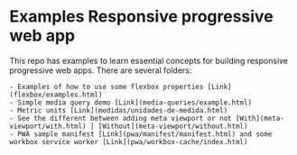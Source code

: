 Examples Responsive progressive web app
================
This repo has examples to learn essential concepts for building responsive progressive web apps.
There are several folders:

    - Examples of how to use some flexbox properties [Link](flexbox/examples.html)
    - Simple media query demo [Link](media-queries/example.html)
    - Metric units [Link](medidas/unidades-de-medida.html)
    - See the different between adding meta viewport or not [With](meta-viewport/with.html) | [Without](meta-viewport/without.html)
    - PWA sample manifest [Link](pwa/manifest/manifest.html) and some workbox service worker [Link](pwa/workbox-cache/index.html)

